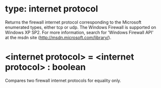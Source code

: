 # type: internet protocol

Returns the firewall internet protocol corresponding to the Microsoft enumerated types, either tcp or udp. The Windows Firewall is supported on Windows XP SP2. For more information, search for &#39;Windows Firewall API&#39; at the msdn site (http://msdn.microsoft.com/library/).

# &lt;internet protocol&gt; = &lt;internet protocol&gt; : boolean

Compares two firewall internet protocols for equality only.

